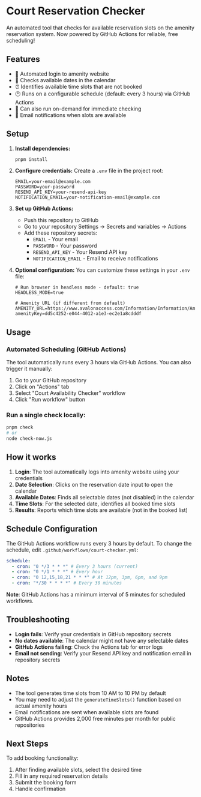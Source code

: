 # Court Reservation Checker

An automated tool that checks for available reservation slots on the amenity reservation system. Now powered by GitHub Actions for reliable, free scheduling!

## Features

- 🔄 Automated login to amenity website
- 📅 Checks available dates in the calendar
- ⏰ Identifies available time slots that are not booked
- 🕐 Runs on a configurable schedule (default: every 3 hours) via GitHub Actions
- 🚀 Can also run on-demand for immediate checking
- 📧 Email notifications when slots are available

## Setup

1. **Install dependencies:**

   ```bash
   pnpm install
   ```

2. **Configure credentials:**
   Create a `.env` file in the project root:

   ```env
   EMAIL=your-email@example.com
   PASSWORD=your-password
   RESEND_API_KEY=your-resend-api-key
   NOTIFICATION_EMAIL=your-notification-email@example.com
   ```

3. **Set up GitHub Actions:**

   - Push this repository to GitHub
   - Go to your repository Settings → Secrets and variables → Actions
   - Add these repository secrets:
     - `EMAIL` - Your email
     - `PASSWORD` - Your password
     - `RESEND_API_KEY` - Your Resend API key
     - `NOTIFICATION_EMAIL` - Email to receive notifications

4. **Optional configuration:**
   You can customize these settings in your `.env` file:

   ```env
   # Run browser in headless mode - default: true
   HEADLESS_MODE=true

   # Amenity URL (if different from default)
   AMENITY_URL=https://www.avalonaccess.com/Information/Information/AmenityReservation?amenityKey=dd5c4252-e044-4012-a1e3-ec2e1a8cdddf
   ```

## Usage

### Automated Scheduling (GitHub Actions)

The tool automatically runs every 3 hours via GitHub Actions. You can also trigger it manually:

1. Go to your GitHub repository
2. Click on "Actions" tab
3. Select "Court Availability Checker" workflow
4. Click "Run workflow" button

### Run a single check locally:

```bash
pnpm check
# or
node check-now.js
```

## How it works

1. **Login**: The tool automatically logs into amenity website using your credentials
2. **Date Selection**: Clicks on the reservation date input to open the calendar
3. **Available Dates**: Finds all selectable dates (not disabled) in the calendar
4. **Time Slots**: For the selected date, identifies all booked time slots
5. **Results**: Reports which time slots are available (not in the booked list)

## Schedule Configuration

The GitHub Actions workflow runs every 3 hours by default. To change the schedule, edit `.github/workflows/court-checker.yml`:

```yaml
schedule:
  - cron: "0 */3 * * *" # Every 3 hours (current)
  - cron: "0 */1 * * *" # Every hour
  - cron: "0 12,15,18,21 * * *" # At 12pm, 3pm, 6pm, and 9pm
  - cron: "*/30 * * * *" # Every 30 minutes
```

**Note**: GitHub Actions has a minimum interval of 5 minutes for scheduled workflows.

## Troubleshooting

- **Login fails**: Verify your credentials in GitHub repository secrets
- **No dates available**: The calendar might not have any selectable dates
- **GitHub Actions failing**: Check the Actions tab for error logs
- **Email not sending**: Verify your Resend API key and notification email in repository secrets

## Notes

- The tool generates time slots from 10 AM to 10 PM by default
- You may need to adjust the `generateTimeSlots()` function based on actual amenity hours
- Email notifications are sent when available slots are found
- GitHub Actions provides 2,000 free minutes per month for public repositories

## Next Steps

To add booking functionality:

1. After finding available slots, select the desired time
2. Fill in any required reservation details
3. Submit the booking form
4. Handle confirmation
